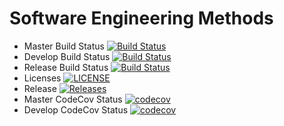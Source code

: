 # Software Engineering Methods
- Master Build Status [![Build Status](https://travis-ci.org/40478645/test.svg?branch=main)](https://travis-ci.org/40478645/test)
- Develop Build Status [![Build Status](https://travis-ci.org/40478645/test.svg?branch=develop)](https://travis-ci.org/40478645/test)
- Release Build Status [![Build Status](https://travis-ci.org/40478645/test.svg?branch=release)](https://travis-ci.org/40478645/test)
- Licenses [![LICENSE](https://img.shields.io/github/license/40478645/test.svg?style=flat-square)](https://github.com/4047864/test/blob/main/LICENSE)
- Release [![Releases](https://img.shields.io/github/release/40478645/test/all.svg?style=flat-square)](https://github.com/40478645/test/releases)
- Master CodeCov Status [![codecov](https://codecov.io/gh/40478645/test/branch/master/graph/badge.svg?token=7W05MRAD62)](https://codecov.io/gh/40478645/test)
- Develop CodeCov Status [![codecov](https://codecov.io/gh/40478645/test/branch/develop/graph/badge.svg?token=7W05MRAD62)](https://codecov.io/gh/40478645/test)